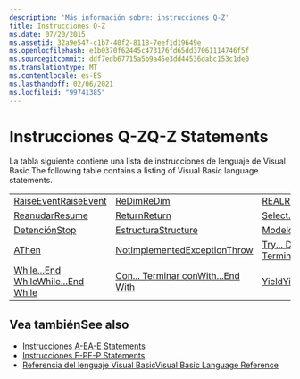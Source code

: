 ```yaml
---
description: 'Más información sobre: instrucciones Q-Z'
title: Instrucciones Q-Z
ms.date: 07/20/2015
ms.assetid: 32a9e547-c1b7-40f2-8118-7eef1d19649e
ms.openlocfilehash: e1b0370f62445c473176fd65dd37061114746f5f
ms.sourcegitcommit: ddf7edb67715a5b9a45e3dd44536dabc153c1de0
ms.translationtype: MT
ms.contentlocale: es-ES
ms.lasthandoff: 02/06/2021
ms.locfileid: "99741385"
---
```

# <a name="q-z-statements"></a><span data-ttu-id="c658a-103">Instrucciones Q-Z</span><span class="sxs-lookup"><span data-stu-id="c658a-103">Q-Z Statements</span></span>

<span data-ttu-id="c658a-104">La tabla siguiente contiene una lista de instrucciones de lenguaje de Visual Basic.</span><span class="sxs-lookup"><span data-stu-id="c658a-104">The following table contains a listing of Visual Basic language statements.</span></span>  
  
|||||  
|---|---|---|---|  
|[<span data-ttu-id="c658a-105">RaiseEvent</span><span class="sxs-lookup"><span data-stu-id="c658a-105">RaiseEvent</span></span>](raiseevent-statement.md)|[<span data-ttu-id="c658a-106">ReDim</span><span class="sxs-lookup"><span data-stu-id="c658a-106">ReDim</span></span>](redim-statement.md)|[<span data-ttu-id="c658a-107">REAL</span><span class="sxs-lookup"><span data-stu-id="c658a-107">REM</span></span>](rem-statement.md)|[<span data-ttu-id="c658a-108">RemoveHandler</span><span class="sxs-lookup"><span data-stu-id="c658a-108">RemoveHandler</span></span>](removehandler-statement.md)|  
|[<span data-ttu-id="c658a-109">Reanudar</span><span class="sxs-lookup"><span data-stu-id="c658a-109">Resume</span></span>](resume-statement.md)|[<span data-ttu-id="c658a-110">Return</span><span class="sxs-lookup"><span data-stu-id="c658a-110">Return</span></span>](return-statement.md)|[<span data-ttu-id="c658a-111">Select...Case</span><span class="sxs-lookup"><span data-stu-id="c658a-111">Select...Case</span></span>](select-case-statement.md)|[<span data-ttu-id="c658a-112">Establecimiento</span><span class="sxs-lookup"><span data-stu-id="c658a-112">Set</span></span>](set-statement.md)|  
|[<span data-ttu-id="c658a-113">Detención</span><span class="sxs-lookup"><span data-stu-id="c658a-113">Stop</span></span>](stop-statement.md)|[<span data-ttu-id="c658a-114">Estructura</span><span class="sxs-lookup"><span data-stu-id="c658a-114">Structure</span></span>](structure-statement.md)|[<span data-ttu-id="c658a-115">Modelo</span><span class="sxs-lookup"><span data-stu-id="c658a-115">Sub</span></span>](sub-statement.md)|[<span data-ttu-id="c658a-116">SyncLock</span><span class="sxs-lookup"><span data-stu-id="c658a-116">SyncLock</span></span>](synclock-statement.md)|  
|[<span data-ttu-id="c658a-117">A</span><span class="sxs-lookup"><span data-stu-id="c658a-117">Then</span></span>](then-statement.md)|[<span data-ttu-id="c658a-118">NotImplementedException</span><span class="sxs-lookup"><span data-stu-id="c658a-118">Throw</span></span>](throw-statement.md)|[<span data-ttu-id="c658a-119">Try... Detectar... Terminar</span><span class="sxs-lookup"><span data-stu-id="c658a-119">Try...Catch...Finally</span></span>](try-catch-finally-statement.md)|[<span data-ttu-id="c658a-120">Utilizan</span><span class="sxs-lookup"><span data-stu-id="c658a-120">Using</span></span>](using-statement.md)|  
|[<span data-ttu-id="c658a-121">While...End While</span><span class="sxs-lookup"><span data-stu-id="c658a-121">While...End While</span></span>](while-end-while-statement.md)|[<span data-ttu-id="c658a-122">Con... Terminar con</span><span class="sxs-lookup"><span data-stu-id="c658a-122">With...End With</span></span>](with-end-with-statement.md)|[<span data-ttu-id="c658a-123">Yield</span><span class="sxs-lookup"><span data-stu-id="c658a-123">Yield</span></span>](yield-statement.md)||  
  
## <a name="see-also"></a><span data-ttu-id="c658a-124">Vea también</span><span class="sxs-lookup"><span data-stu-id="c658a-124">See also</span></span>

- [<span data-ttu-id="c658a-125">Instrucciones A-E</span><span class="sxs-lookup"><span data-stu-id="c658a-125">A-E Statements</span></span>](a-e-statements.md)
- [<span data-ttu-id="c658a-126">Instrucciones F-P</span><span class="sxs-lookup"><span data-stu-id="c658a-126">F-P Statements</span></span>](f-p-statements.md)
- [<span data-ttu-id="c658a-127">Referencia del lenguaje Visual Basic</span><span class="sxs-lookup"><span data-stu-id="c658a-127">Visual Basic Language Reference</span></span>](../index.md)
